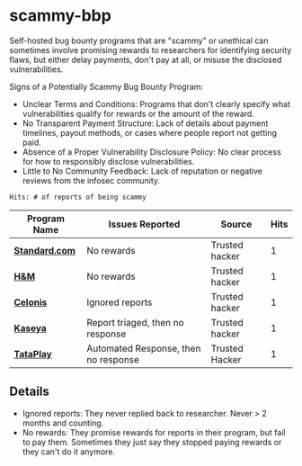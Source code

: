 # scammy-bbp
Self-hosted bug bounty programs that are "scammy" or unethical can sometimes involve promising rewards to researchers for identifying security flaws, but either delay payments, don't pay at all, or misuse the disclosed vulnerabilities. 


Signs of a Potentially Scammy Bug Bounty Program:

- Unclear Terms and Conditions: Programs that don't clearly specify what vulnerabilities qualify for rewards or the amount of the reward.
- No Transparent Payment Structure: Lack of details about payment timelines, payout methods, or cases where people report not getting paid.
- Absence of a Proper Vulnerability Disclosure Policy: No clear process for how to responsibly disclose vulnerabilities.
- Little to No Community Feedback: Lack of reputation or negative reviews from the infosec community.

`Hits: # of reports of being scammy`

| Program Name              | Issues Reported                                        | Source     | Hits
|---------------------------|-------------------------------------------------------|----------------------------------| ------
| **[Standard.com](https://www.standard.com/get-to-know-standard/responsible-disclosure-program)**    | No rewards | Trusted hacker        | 1
| **[H&M](https://www.hm.com/security.txt)** | No rewards | Trusted hacker        | 1
| **[Celonis](https://www.celonis.com/pdf/vulnerability-disclosure-program/)** | Ignored reports | Trusted hacker        | 1
| **[Kaseya](https://www.kaseya.com/trust-center/vulnerability-disclosure-policy/)** | Report triaged, then no response| Trusted hacker     | 1 
| **[TataPlay](https://www.tataplay.com/bug-bounty-hunter)** | Automated Response, then no response | Trusted Hacker | 1

## Details

- Ignored reports: They never replied back to researcher. Never > 2 months and counting.
- No rewards: They promise rewards for reports in their program, but fail to pay them. Sometimes they just say they stopped paying rewards or they can't do it anymore. 
